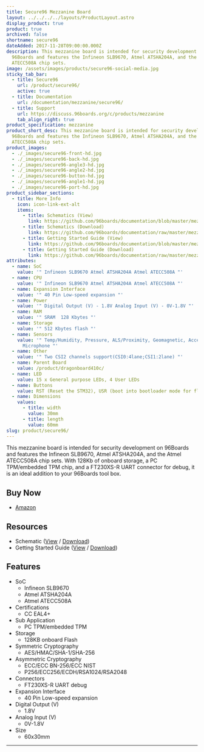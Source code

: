 ```yaml
---
title: Secure96 Mezzanine Board
layout: ../../../../layouts/ProductLayout.astro
display_product: true
product: true
archived: false
shortname: secure96
dateAdded: 2017-11-28T09:00:00.000Z
description: This mezzanine board is intended for security development on
  96Boards and features the Infineon SLB9670, Atmel ATSHA204A, and the Atmel
  ATECC508A chip sets.
image: /assets/images/products/secure96-social-media.jpg
sticky_tab_bar:
  - title: Secure96
    url: /product/secure96/
    active: true
  - title: Documentation
    url: /documentation/mezzanine/secure96/
  - title: Support
    url: https://discuss.96boards.org/c/products/mezzanine
    tab_align_right: true
product_specification: mezzanine
product_short_desc: This mezzanine board is intended for security development on
  96Boards and features the Infineon SLB9670, Atmel ATSHA204A, and the Atmel
  ATECC508A chip sets.
product_images:
  - ./_images/secure96-front-hd.jpg
  - ./_images/secure96-back-hd.jpg
  - ./_images/secure96-angle3-hd.jpg
  - ./_images/secure96-angle2-hd.jpg
  - ./_images/secure96-button-hd.jpg
  - ./_images/secure96-angle1-hd.jpg
  - ./_images/secure96-port-hd.jpg
product_sidebar_sections:
  - title: More Info
    icon: icon-link-ext-alt
    items:
      - title: Schematics (View)
        link: https://github.com/96boards/documentation/blob/master/mezzanine/secure96/files/secure96-schematics.pdf
      - title: Schematics (Download)
        link: https://github.com/96boards/documentation/raw/master/mezzanine/secure96/files/secure96-schematics.pdf
      - title: Getting Started Guide (View)
        link: https://github.com/96boards/documentation/blob/master/mezzanine/secure96/guides/secure96-guide.pdf
      - title: Getting Started Guide (Download)
        link: https://github.com/96boards/documentation/raw/master/mezzanine/secure96/guides/secure96-guide.pdf
attributes:
  - name: SoC
    value: '" Infineon SLB9670 Atmel ATSHA204A Atmel ATECC508A "'
  - name: CPU
    value: '" Infineon SLB9670 Atmel ATSHA204A Atmel ATECC508A "'
  - name: Expansion Interface
    value: '" 40 Pin Low-speed expansion "'
  - name: Power
    value: '" Digital Output (V) - 1.8V Analog Input (V) - 0V-1.8V "'
  - name: RAM
    value: '" SRAM	128 Kbytes "'
  - name: Storage
    value: '" 512 Kbytes flash "'
  - name: Sensors
    value: '" Temp/Humidity, Pressure, ALS/Proximity, Geomagnetic, Accel/Gyro,
      Microphone "'
  - name: Other
    value: '" Two CSI2 channels support(CSI0:4lane;CSI1:2lane) "'
  - name: Parent Board
    value: /product/dragonboard410c/
  - name: LED
    value: 15 x General purpose LEDs, 4 User LEDs
  - name: Buttons
    value: RST (Reset the STM32), USR (boot into bootloader mode for flashing)
  - name: Dimensions
    values:
      - title: width
        value: 30mm
      - title: length
        value: 60mm
slug: product/secure96/
---
```

This mezzanine board is intended for security development on 96Boards and features the Infineon SLB9670, Atmel ATSHA204A, and the Atmel ATECC508A chip sets. With 128Kb of onboard storage, a PC TPM/embedded TPM chip, and a FT230XS-R UART connector for debug, it is an ideal addition to your 96Boards tool box.

## Buy Now

- [Amazon](https://amzn.to/2qWN1CC)

## Resources

- Schematic ([View](https://github.com/96boards/documentation/blob/master/mezzanine/secure96/files/secure96-schematics.pdf) / [Download](https://github.com/96boards/documentation/raw/master/mezzanine/secure96/files/secure96-schematics.pdf))
- Getting Started Guide ([View](https://github.com/96boards/documentation/blob/master/mezzanine/secure96/guides/secure96-guide.pdf) / [Download](https://github.com/96boards/documentation/raw/master/mezzanine/secure96/guides/secure96-guide.pdf))

## Features

- SoC
   - Infineon SLB9670
   - Atmel ATSHA204A
   - Atmel ATECC508A
- Certifications
   - CC EAL4+
- Sub Application
   - PC TPM/embedded TPM
- Storage
   - 128KB onboard Flash
- Symmetric Cryptography
   - AES/HMAC/SHA-1/SHA-256
- Asymmetric Cryptography
   - ECC/ECC BN-256/ECC NIST
   - P256/ECC256/ECDH/RSA1024/RSA2048
- Connectors
   - FT230XS-R UART debug
- Expansion Interface
   - 40 Pin Low-speed expansion
- Digital Output (V)
   - 1.8V
- Analog Input (V)
   - 0V-1.8V
- Size
   - 60x30mm

***
